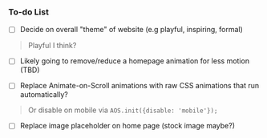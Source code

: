 ### To-do List
- [ ] Decide on overall "theme" of website (e.g playful, inspiring, formal)
> Playful I think?


- [ ] Likely going to remove/reduce a homepage animation for less motion (TBD)


- [ ] Replace Animate-on-Scroll animations with raw CSS animations that run automatically?
> Or disable on mobile via ``` AOS.init({disable: 'mobile'}); ```


- [ ] Replace image placeholder on home page (stock image maybe?)
